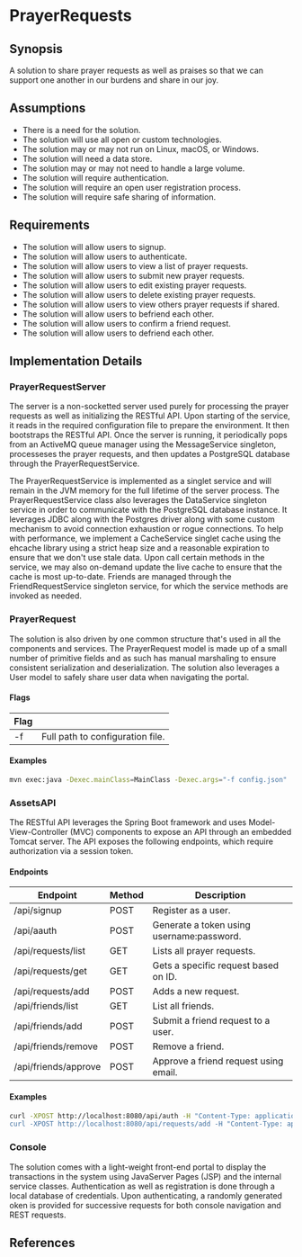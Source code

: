 # PrayerRequests

## Synopsis
A solution to share prayer requests as well as praises so that we can support one another in our burdens and share in our joy.

## Assumptions
* There is a need for the solution.
* The solution will use all open or custom technologies.
* The solution may or may not run on Linux, macOS, or Windows.
* The solution will need a data store.
* The solution may or may not need to handle a large volume.
* The solution will require authentication.
* The solution will require an open user registration process.
* The solution will require safe sharing of information.

## Requirements
* The solution will allow users to signup.
* The solution will allow users to authenticate.
* The solution will allow users to view a list of prayer requests.
* The solution will allow users to submit new prayer requests.
* The solution will allow users to edit existing prayer requests.
* The solution will allow users to delete existing prayer requests.
* The solution will allow users to view others prayer requests if shared.
* The solution will allow users to befriend each other.
* The solution will allow users to confirm a friend request.
* The solution will allow users to defriend each other.

## Implementation Details

### PrayerRequestServer
The server is a non-socketted server used purely for processing the prayer requests as well as initializing the RESTful API. Upon starting of the service, it reads in the required configuration file to prepare the environment. It then bootstraps the RESTful API. Once the server is running, it periodically pops from an ActiveMQ queue manager using the MessageService singleton, processeses the prayer requests, and then updates a PostgreSQL database through the PrayerRequestService.

The PrayerRequestService is implemented as a singlet service and will remain in the JVM memory for the full lifetime of the server process. The PrayerRequestService class also leverages the DataService singleton service in order to communicate with the PostgreSQL database instance. It leverages JDBC along with the Postgres driver along with some custom mechanism to avoid connection exhaustion or rogue connections. To help with performance, we implement a CacheService singlet cache using the ehcache library using a strict heap size and a reasonable expiration to ensure that we don't use stale data. Upon call certain methods in the service, we may also on-demand update the live cache to ensure that the cache is most up-to-date.  Friends are managed through the FriendRequestService singleton service, for which the service methods are invoked as needed.

### PrayerRequest
The solution is also driven by one common structure that's used in all the components and services. The PrayerRequest model is made up of a small number of primitive fields and as such has manual marshaling to ensure consistent serialization and deserialization.  The solution also leverages a User model to safely share user data when navigating the portal.

#### Flags
| Flag                    |                                                           |
| -- | -- |
| -f                      | Full path to configuration file.                          |


#### Examples
```sh
mvn exec:java -Dexec.mainClass=MainClass -Dexec.args="-f config.json"
```

### AssetsAPI
The RESTful API leverages the Spring Boot framework and uses Model-View-Controller (MVC) components to expose an API through an embedded Tomcat server.  The API exposes the following endpoints, which require authorization via a session token.

#### Endpoints
| Endpoint                | Method    | Description                                   |
| -- | -- | -- |
| /api/signup             | POST      | Register as a user.                           |
| /api/aauth              | POST      | Generate a token using username:password.     |
| /api/requests/list      | GET       | Lists all prayer requests.                    |
| /api/requests/get       | GET       | Gets a specific request based on ID.          |
| /api/requests/add       | POST      | Adds a new request.                           |
| /api/friends/list       | GET       | List all friends.                             |
| /api/friends/add        | POST      | Submit a friend request to a user.            |
| /api/friends/remove     | POST      | Remove a friend.                              |
| /api/friends/approve    | POST      | Approve a friend request using email.         |

#### Examples
```sh
curl -XPOST http://localhost:8080/api/auth -H "Content-Type: application/json" -d '{"credentials": ""}                                # Authenticate and receive a session token
curl -XPOST http://localhost:8080/api/requests/add -H "Content-Type: application/json" -d '{"request": "", "public": 0, "shared": 1}' # Add a new shared prayer request
```

### Console
The solution comes with a light-weight front-end portal to display the transactions in the system using JavaServer Pages (JSP) and the internal service classes.  Authentication as well as registration is done through a local database of credentials.  Upon authenticating, a randomly generated oken is provided for successive requests for both console navigation and REST requests. 

## References

